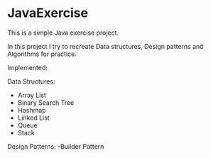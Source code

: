 # JavaExercise

This is a simple Java exercise project. 

In this project I try to recreate Data structures, Design patterns and Algorithms for practice.

Implemented:

Data Structures:
  - Array List
  - Binary Search Tree
  - Hashmap
  - Linked List
  - Queue
  - Stack

Design Patterns:
  -Builder Pattern
